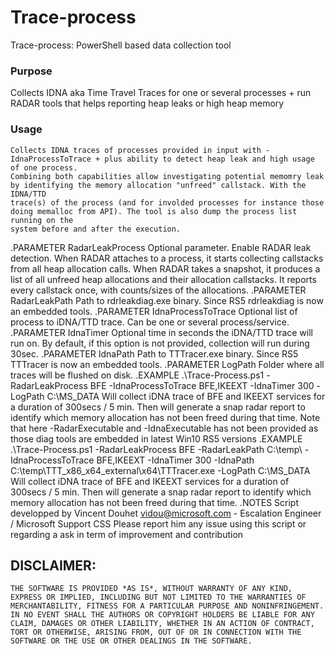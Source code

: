 # Trace-process
Trace-process: PowerShell based data collection tool


### Purpose
Collects IDNA aka Time Travel Traces for one or several processes + run RADAR tools that helps reporting heap leaks or high heap memory

### Usage
    Collects IDNA traces of processes provided in input with -IdnaProcessToTrace + plus ability to detect heap leak and high usage of one process.
    Combining both capabilities allow investigating potential memomry leak by identifying the memory allocation "unfreed" callstack. With the IDNA/TTD
    trace(s) of the process (and for involded processes for instance those doing memalloc from API). The tool is also dump the process list running on the 
    system before and after the execution.
.PARAMETER RadarLeakProcess
    Optional parameter. Enable RADAR leak detection. 
    When RADAR attaches to a process, it starts collecting callstacks from all heap allocation calls. 
    When RADAR takes a snapshot, it produces a list of all unfreed heap allocations and their allocation callstacks. It reports every callstack once, with counts/sizes of the allocations.
.PARAMETER RadarLeakPath
    Path to rdrleakdiag.exe binary. Since RS5 rdrleakdiag is now an embedded tools.
.PARAMETER IdnaProcessToTrace
    Optional list of process to iDNA/TTD trace. Can be one or several process/service.
.PARAMETER IdnaTimer
    Optional time in seconds the iDNA/TTD trace will run on. By default, if this option is not provided, collection will run during 30sec.
.PARAMETER IdnaPath
    Path to TTTracer.exe binary. Since RS5 TTTracer is now an embedded tools.
.PARAMETER LogPath
    Folder where all traces will be flushed on disk.
.EXAMPLE
    .\Trace-Process.ps1 -RadarLeakProcess BFE -IdnaProcessToTrace BFE,IKEEXT -IdnaTimer 300 -LogPath C:\MS_DATA 
    Will collect iDNA trace of BFE and IKEEXT services for a duration of 300secs / 5 min. Then will generate a snap radar report to identify which memory allocation has not been freed during that time.
    Note that here -RadarExecutable and -IdnaExecutable has not been provided as those diag tools are embedded in latest Win10 RS5 versions 
.EXAMPLE
    .\Trace-Process.ps1 -RadarLeakProcess BFE -RadarLeakPath C:\temp\ -IdnaProcessToTrace BFE,IKEEXT -IdnaTimer 300 -IdnaPath C:\temp\TTT_x86_x64_external\x64\TTTracer.exe -LogPath C:\MS_DATA 
    Will collect iDNA trace of BFE and IKEEXT services for a duration of 300secs / 5 min. Then will generate a snap radar report to identify which memory allocation has not been freed during that time.
.NOTES
    Script developped by Vincent Douhet <vidou@microsoft.com> - Escalation Engineer / Microsoft Support CSS
        Please report him any issue using this script or regarding a ask in term of improvement and contribution


## DISCLAIMER:
    THE SOFTWARE IS PROVIDED *AS IS*, WITHOUT WARRANTY OF ANY KIND, EXPRESS OR IMPLIED, INCLUDING BUT NOT LIMITED TO THE WARRANTIES OF MERCHANTABILITY, FITNESS FOR A PARTICULAR PURPOSE AND NONINFRINGEMENT. 
    IN NO EVENT SHALL THE AUTHORS OR COPYRIGHT HOLDERS BE LIABLE FOR ANY CLAIM, DAMAGES OR OTHER LIABILITY, WHETHER IN AN ACTION OF CONTRACT, TORT OR OTHERWISE, ARISING FROM, OUT OF OR IN CONNECTION WITH THE SOFTWARE OR THE USE OR OTHER DEALINGS IN THE SOFTWARE.
